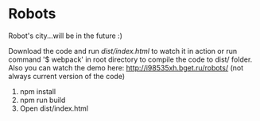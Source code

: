 # Robots
Robot's city...will be in the future :)  

Download the code and run *dist/index.html* to watch it in action or run command '$ webpack' in root directory  to compile the code to dist/ folder.
Also you can watch the demo here: http://i98535xh.bget.ru/robots/ (not always current version of the code)

1) npm install
2) npm run build
3) Open dist/index.html